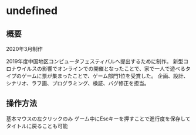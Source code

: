 # undefined

## 概要
2020年3月制作

2019年度中国地区コンピュータフェスティバルへ提出するために制作。
新型コロナウイルスの影響でオンラインでの開催となったことで、家で一人で遊べるタイプのゲームに票が集まったことで、ゲーム部門1位を受賞した。
企画、設計、シナリオ、ラフ画、プログラミング、検証、バグ修正を担当。

## 操作方法
基本マウスの左クリックのみ
ゲーム中にEscキーを押すことで進行度を保存してタイトルに戻ることも可能
